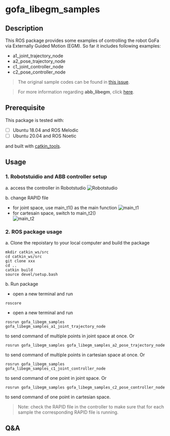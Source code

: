 # gofa_libegm_samples

## Description
This ROS package provides some examples of controlling the robot GoFa via Externally Guided Motion (EGM). So far it includes following examples:
- a1_joint_trajectory_node
- a2_pose_trajectory_node
- c1_joint_controller_node
- c2_pose_controller_node

> The original sample codes can be found in [this issue](https://github.com/ros-industrial/abb_libegm/issues/18). 

> For more information regarding **abb_libegm**, click [here](https://github.com/ros-industrial/abb_libegm).


## Prerequisite
This package is tested with:

- [ ] Ubuntu 18.04 and ROS Melodic
- [ ] Ubuntu 20.04 and ROS Noetic

and built with [catkin_tools](https://catkin-tools.readthedocs.io/en/latest/index.html).


## Usage

### 1. Robotstuidio and ABB controller setup
a. access the controller in Robotstudio
![Robotstudio](image.jpg)

b. change RAPID file
- for joint space, use main_t1() as the main function
    ![main_t1](image.jpg)
- for cartesain space, switch to main_t2()  
    ![main_t2](image.jpg)

### 2. ROS package usage
a. Clone the repoistary to your local computer and build the package
```
mkdir catkin_ws/src
cd catkin_ws/src
git clone xxx
cd ..
catkin build
source devel/setup.bash
```

b. Run package
- open a new terminal and run
``` 
roscore
```
- open a new terminal and run 
```
rosrun gofa_libegm_samples gofa_libegm_samples_a1_joint_trajectory_node 
```
to send command of multiple points in joint space at once.
Or
```
rosrun gofa_libegm_samples gofa_libegm_samples_a2_pose_trajectory_node 
```
to send command of multiple points in cartesian space at once. 
Or
```
rosrun gofa_libegm_samples gofa_libegm_samples_c1_joint_controller_node 
```
to send command of one point in joint space. 
Or
```
rosrun gofa_libegm_samples gofa_libegm_samples_c2_pose_controller_node 
```
to send command of one point in cartesian space. 



> Note: check the RAPID file in the controller to make sure that for each sample the corresponding RAPID file is running.




## Q&A
